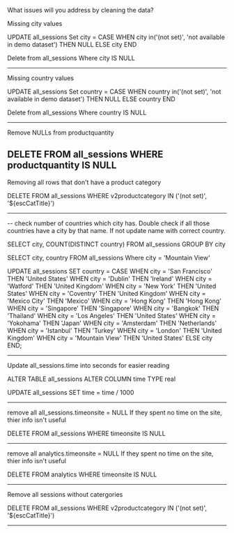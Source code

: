 What issues will you address by cleaning the data?

Missing city values


  UPDATE all_sessions
Set city = CASE
WHEN city in('(not set)', 'not available in demo dataset') THEN NULL
ELSE city
END


Delete from all_sessions
Where city IS NULL

---

Missing country values

UPDATE all_sessions
Set country = CASE
WHEN country in('(not set)', 'not available in demo dataset') THEN NULL
ELSE country
END


Delete from all_sessions
Where country IS NULL



---

Remove NULLs from productquantity

DELETE FROM all_sessions
WHERE productquantity IS NULL
---

Removing all rows that don't have a product category

DELETE FROM all_sessions
WHERE v2productcategory IN ('(not set)', '${escCatTitle}') 

---

-- check number of countries which city has. Double check if all those countries have a city by that name. If not update name with correct country.

SELECT city,
    COUNT(DISTINCT country)
FROM all_sessions
GROUP BY city

SELECT city, country
FROM all_sessions
Where city = 'Mountain View'



UPDATE all_sessions
SET country = CASE
        WHEN city = 'San Francisco' THEN 'United States'
        WHEN city = 'Dublin' THEN 'Ireland'
        WHEN city = 'Watford' THEN 'United Kingdom'
        WHEN city = 'New York' THEN 'United States'
        WHEN city = 'Coventry' THEN 'United Kingdom'
        WHEN city = 'Mexico City' THEN 'Mexico'
        WHEN city = 'Hong Kong' THEN 'Hong Kong'
        WHEN city = 'Singapore' THEN 'Singapore'
        WHEN city = 'Bangkok' THEN 'Thailand'
        WHEN city = 'Los Angeles' THEN 'United States'
        WHEN city = 'Yokohama' THEN 'Japan'
        WHEN city = 'Amsterdam' THEN 'Netherlands'
        WHEN city = 'Istanbul' THEN 'Turkey'
        WHEN city = 'London' THEN 'United Kingdom'
        WHEN city = 'Mountain View' THEN 'United States'
        ELSE city
    END;


---

Update all_sessions.time into seconds for easier reading

ALTER TABLE all_sessions
ALTER COLUMN time TYPE real

UPDATE all_sessions
SET time = time / 1000


---


remove all all_sessions.timeonsite = NULL
If they spent no time on the site, thier info isn't useful

DELETE FROM all_sessions
WHERE timeonsite IS NULL


---

remove all analytics.timeonsite = NULL
If they spent no time on the site, thier info isn't useful

DELETE FROM analytics
WHERE timeonsite IS NULL

---

Remove all sessions without catergories


DELETE FROM all_sessions
WHERE v2productcategory IN ('(not set)', '${escCatTitle}')

---





